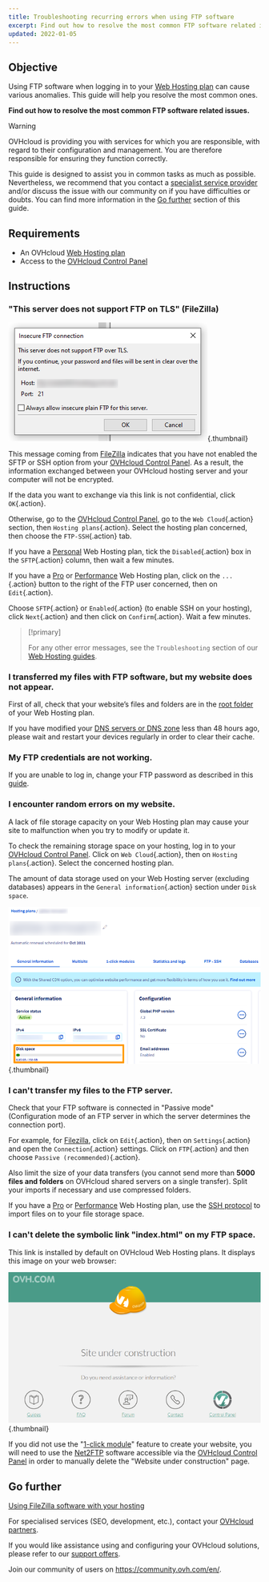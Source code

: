 ```yaml
---
title: Troubleshooting recurring errors when using FTP software
excerpt: Find out how to resolve the most common FTP software related issues
updated: 2022-01-05
---
```


## Objective

Using FTP software when logging in to your [Web Hosting plan](https://www.ovhcloud.com/en/web-hosting/) can cause various anomalies. This guide will help you resolve the most common ones.

**Find out how to resolve the most common FTP software related issues.**

> [!warning]
> OVHcloud is providing you with services for which you are responsible, with regard to their configuration and management. You are therefore responsible for ensuring they function correctly.
>
>This guide is designed to assist you in common tasks as much as possible. Nevertheless, we recommend that you contact a [specialist service provider](https://partner.ovhcloud.com/en/directory/) and/or discuss the issue with our community on if you have difficulties or doubts. You can find more information in the [Go further](#gofurther) section of this guide.
>

## Requirements

- An OVHcloud [Web Hosting plan](https://www.ovhcloud.com/en/web-hosting/)
- Access to the [OVHcloud Control Panel](https://ca.ovh.com/auth/?action=gotomanager&from=https://www.ovh.com/world/&ovhSubsidiary=we)

## Instructions

### "This server does not support FTP on TLS" (FileZilla)

![filezilla_error](images/filezilla_error.png){.thumbnail}

This message coming from [FileZilla](/pages/web_cloud/web_hosting/ftp_filezilla_user_guide) indicates that you have not enabled the SFTP or SSH option from your [OVHcloud Control Panel](https://ca.ovh.com/auth/?action=gotomanager&from=https://www.ovh.com/world/&ovhSubsidiary=we). As a result, the information exchanged between your OVHcloud hosting server and your computer will not be encrypted.

If the data you want to exchange via this link is not confidential, click `OK`{.action}.

Otherwise, go to the [OVHcloud Control Panel](https://ca.ovh.com/auth/?action=gotomanager&from=https://www.ovh.com/world/&ovhSubsidiary=we), go to the `Web Cloud`{.action} section, then `Hosting plans`{.action}. Select the hosting plan concerned, then choose the `FTP-SSH`{.action} tab.

If you have a [Personal](https://www.ovhcloud.com/en/web-hosting/personal-offer/) Web Hosting plan, tick the `Disabled`{.action} box in the `SFTP`{.action} column, then wait a few minutes.

If you have a [Pro](https://www.ovhcloud.com/en/web-hosting/professional-offer/) or [Performance](https://www.ovhcloud.com/en/web-hosting/performance-offer/) Web Hosting plan, click on the `...`{.action} button to the right of the FTP user concerned, then on `Edit`{.action}.

Choose `SFTP`{.action} or `Enabled`{.action} (to enable SSH on your hosting), click `Next`{.action} and then click on `Confirm`{.action}. Wait a few minutes.

> [!primary]
>
> For any other error messages, see the `Troubleshooting` section of our [Web Hosting guides](/products/web-cloud-hosting).
>

### I transferred my files with FTP software, but my website does not appear.

First of all, check that your website’s files and folders are in the [root folder](/pages/web_cloud/web_hosting/hosting_how_to_get_my_website_online#3-upload-the-files-to-the-storage-space) of your Web Hosting plan.

If you have modified your [DNS servers or DNS zone](/pages/web_cloud/domains/dns_zone_edit#understanding-dns) less than 48 hours ago, please wait and restart your devices regularly in order to clear their cache.

### My FTP credentials are not working.

If you are unable to log in, change your FTP password as described in this [guide](/pages/web_cloud/web_hosting/ftp_change_password).

### I encounter random errors on my website.

A lack of file storage capacity on your Web Hosting plan may cause your site to malfunction when you try to modify or update it.

To check the remaining storage space on your hosting, log in to your [OVHcloud Control Panel](https://ca.ovh.com/auth/?action=gotomanager&from=https://www.ovh.com/world/&ovhSubsidiary=we). Click on `Web Cloud`{.action}, then on `Hosting plans`{.action}. Select the concerned hosting plan.

The amount of data storage used on your Web Hosting server (excluding databases) appears in the `General information`{.action} section under `Disk space`.

![disk_space](images/disk_space.png){.thumbnail}

### I can't transfer my files to the FTP server.

Check that your FTP software is connected in "Passive mode" (Configuration mode of an FTP server in which the server determines the connection port).

For example, for [Filezilla](/pages/web_cloud/web_hosting/ftp_filezilla_user_guide), click on `Edit`{.action}, then on `Settings`{.action} and open the `Connection`{.action} settings. Click on `FTP`{.action} and then choose `Passive (recommended)`{.action}.

Also limit the size of your data transfers (you cannot send more than **5000 files and folders** on OVHcloud shared servers on a single transfer). Split your imports if necessary and use compressed folders.

If you have a [Pro](https://www.ovhcloud.com/en/web-hosting/professional-offer/) or [Performance](https://www.ovhcloud.com/en/web-hosting/performance-offer/) Web Hosting plan, use the [SSH protocol](/pages/web_cloud/web_hosting/ssh_on_webhosting) to import files on to your file storage space.

### I can't delete the symbolic link "index.html" on my FTP space.

This link is installed by default on OVHcloud Web Hosting plans. It displays this image on your web browser:

![site_under_construction](images/site_under_construction.png){.thumbnail}

If you did not use the "[1-click module](/pages/web_cloud/web_hosting/cms_install_1_click_modules)" feature to create your website, you will need to use the [Net2FTP](/pages/web_cloud/web_hosting/ftp_connection#1-log-in-via-ftp-explorer) software accessible via the [OVHcloud Control Panel](https://ca.ovh.com/auth/?action=gotomanager&from=https://www.ovh.com/world/&ovhSubsidiary=we) in order to manually delete the "Website under construction" page.

## Go further <a name="gofurther"></a>

[Using FileZilla software with your hosting](/pages/web_cloud/web_hosting/ftp_filezilla_user_guide)

For specialised services (SEO, development, etc.), contact your [OVHcloud partners](https://partner.ovhcloud.com/en/directory/).

If you would like assistance using and configuring your OVHcloud solutions, please refer to our [support offers](https://www.ovhcloud.com/en/support-levels/).

Join our community of users on <https://community.ovh.com/en/>.
